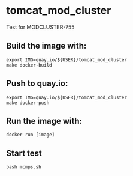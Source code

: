 # tomcat_mod_cluster
Test for MODCLUSTER-755

## Build the image with:
```
export IMG=quay.io/${USER}/tomcat_mod_cluster
make docker-build
```

## Push to quay.io:
```
export IMG=quay.io/${USER}/tomcat_mod_cluster
make docker-push
```

## Run the image with:  
```
docker run [image]
```

## Start test
```
bash mcmps.sh
```
